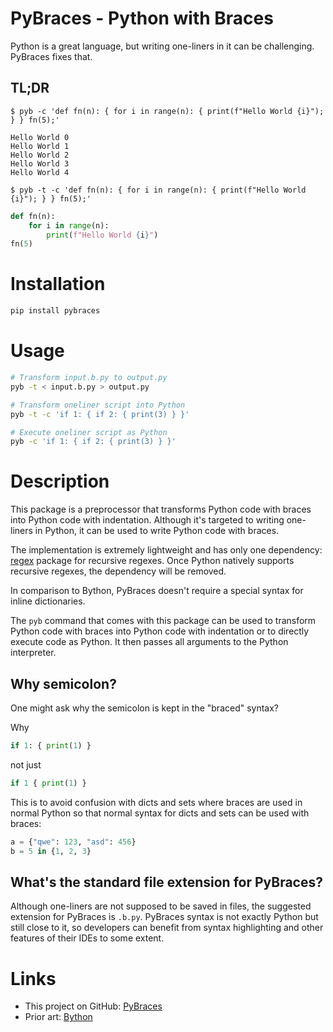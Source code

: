 # PyBraces - Python with Braces

Python is a great language, but writing one-liners in it can be challenging.
PyBraces fixes that.

## TL;DR

`$ pyb -c 'def fn(n): { for i in range(n): { print(f"Hello World {i}"); } } fn(5);'`

```
Hello World 0
Hello World 1
Hello World 2
Hello World 3
Hello World 4
```

`$ pyb -t -c 'def fn(n): { for i in range(n): { print(f"Hello World {i}"); } } fn(5);'`

```python
def fn(n):
    for i in range(n):
        print(f"Hello World {i}")
fn(5)
```

# Installation

```bash
pip install pybraces
```

# Usage

```bash
# Transform input.b.py to output.py
pyb -t < input.b.py > output.py

# Transform oneliner script into Python
pyb -t -c 'if 1: { if 2: { print(3) } }'

# Execute oneliner script as Python
pyb -c 'if 1: { if 2: { print(3) } }'
```

# Description

This package is a preprocessor that transforms Python code with braces into Python code with indentation.
Although it's targeted to writing one-liners in Python, it can be used to write Python code with braces.

The implementation is extremely lightweight and has only one dependency:
[regex](https://pypi.org/project/regex/) package for recursive regexes.
Once Python natively supports recursive regexes, the dependency will be removed.

In comparison to Bython, PyBraces doesn't require a special syntax for inline dictionaries.

The `pyb` command that comes with this package can be used to transform Python code with braces
into Python code with indentation or to directly execute code as Python.
It then passes all arguments to the Python interpreter.

## Why semicolon?

One might ask why the semicolon is kept in the "braced" syntax?

Why
```python
if 1: { print(1) }
```
not just
```python
if 1 { print(1) }
```

This is to avoid confusion with dicts and sets where braces are used in normal Python so that
normal syntax for dicts and sets can be used with braces:

```python
a = {"qwe": 123, "asd": 456}
b = 5 in {1, 2, 3}
```

## What's the standard file extension for PyBraces?

Although one-liners are not supposed to be saved in files, the suggested extension for PyBraces is
`.b.py`. PyBraces syntax is not exactly Python but still close to it, so
developers can benefit from syntax highlighting and other features of their IDEs
to some extent.

# Links

* This project on GitHub: [PyBraces](https://github.com/ershov/pybraces)
* Prior art: [Bython](https://github.com/mathialo/bython)

